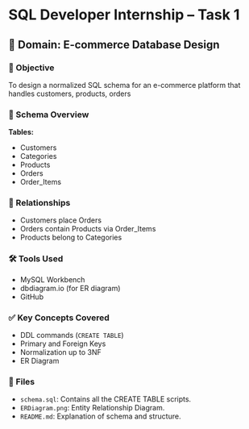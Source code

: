 # SQL Developer Internship – Task 1

## 🚀 Domain: E-commerce Database Design

### 📌 Objective
To design a normalized SQL schema for an e-commerce platform that handles customers, products, orders

### 🧱 Schema Overview
**Tables:**
- Customers
- Categories
- Products
- Orders
- Order_Items


### 🔗 Relationships
- Customers place Orders
- Orders contain Products via Order_Items
- Products belong to Categories


### 🛠 Tools Used
- MySQL Workbench
- dbdiagram.io (for ER diagram)
- GitHub

### ✅ Key Concepts Covered
- DDL commands (`CREATE TABLE`)
- Primary and Foreign Keys
- Normalization up to 3NF
- ER Diagram


### 📂 Files
- `schema.sql`: Contains all the CREATE TABLE scripts.
- `ERDiagram.png`: Entity Relationship Diagram.
- `README.md`: Explanation of schema and structure.
